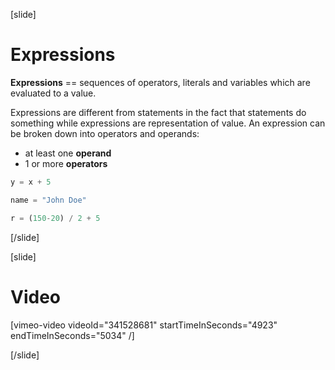 [slide]
# Expressions
**Expressions** == sequences of operators, literals and variables which are evaluated to a value.

Expressions are different from statements in the fact that statements do something while expressions are representation of value. 
An expression can be broken down into operators and operands:

  * at least one **operand**
  * 1 or more **operators**

```python
y = x + 5
```
```python
name = "John Doe"
```
```python
r = (150-20) / 2 + 5
```
[/slide]

[slide]
# Video

[vimeo-video videoId="341528681" startTimeInSeconds="4923" endTimeInSeconds="5034" /]

[/slide]